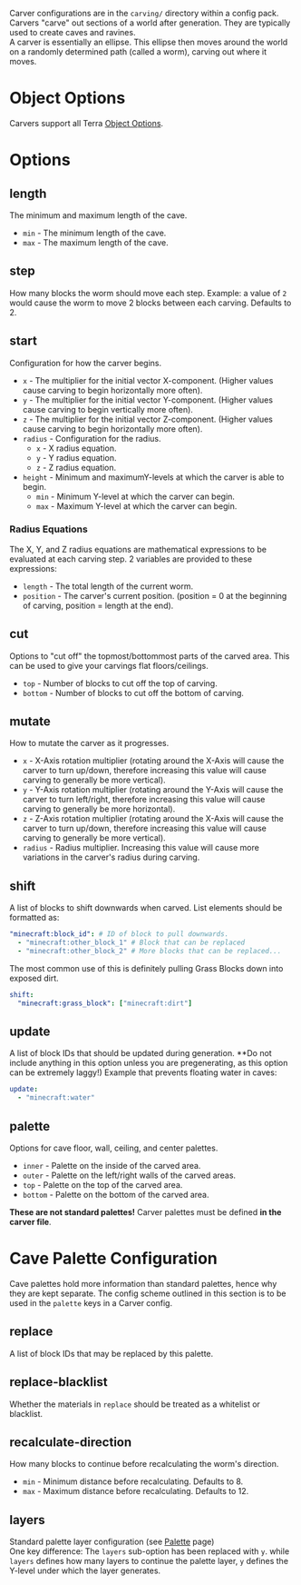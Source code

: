 Carver configurations are in the `carving/` directory within a config pack.   
Carvers "carve" out sections of a world after generation. They are typically used to create caves and ravines.   
A carver is essentially an ellipse. This ellipse then moves around the world on a randomly determined path (called a
worm), carving out where it moves.

# Object Options
Carvers support all Terra [Object Options](./Objects).

# Options

## length
The minimum and maximum length of the cave.
* `min` - The minimum length of the cave.
* `max` - The maximum length of the cave.

## step
How many blocks the worm should move each step. Example: a value of `2` would cause the worm to move 2 blocks
between each carving. Defaults to 2.

## start
Configuration for how the carver begins.
* `x` - The multiplier for the initial vector X-component. (Higher values cause carving to begin horizontally more
often).
* `y` - The multiplier for the initial vector Y-component. (Higher values cause carving to begin vertically more
often).
* `z` - The multiplier for the initial vector Z-component. (Higher values cause carving to begin horizontally more
often).
* `radius` - Configuration for the radius.
    * `x` - X radius equation.
    * `y` - Y radius equation.
    * `z` - Z radius equation.
* `height` - Minimum and maximumY-levels at which the carver is able to begin.
    * `min` - Minimum Y-level at which the carver can begin.
    * `max` - Maximum Y-level at which the carver can begin.

### Radius Equations
The X, Y, and Z radius equations are mathematical expressions to be evaluated at each carving step. 2 variables are
provided to these expressions:
* `length` - The total length of the current worm.
* `position` - The carver's current position. (position = 0 at the beginning of carving, position = length at the end).


## cut
Options to "cut off" the topmost/bottommost parts of the carved area. This can be used to give your carvings flat
floors/ceilings.
* `top` - Number of blocks to cut off the top of carving.
* `bottom` - Number of blocks to cut off the bottom of carving.

## mutate
How to mutate the carver as it progresses.
* `x` - X-Axis rotation multiplier (rotating around the X-Axis will cause the carver to turn up/down, therefore
increasing this value will cause carving to generally be more vertical).
* `y` - Y-Axis rotation multiplier (rotating around the Y-Axis will cause the carver to turn left/right, therefore
increasing this value will cause carving to generally be more horizontal).
* `z` - Z-Axis rotation multiplier (rotating around the X-Axis will cause the carver to turn up/down, therefore
increasing this value will cause carving to generally be more vertical).
* `radius` - Radius multiplier. Increasing this value will cause more variations in the carver's radius during carving.

## shift
A list of blocks to shift downwards when carved.
List elements should be formatted as:
```yaml
"minecraft:block_id": # ID of block to pull downwards.
  - "minecraft:other_block_1" # Block that can be replaced
  - "minecraft:other_block_2" # More blocks that can be replaced...
```
The most common use of this is definitely pulling Grass Blocks down into exposed dirt. 
```yaml
shift:
  "minecraft:grass_block": ["minecraft:dirt"]
```

## update
A list of block IDs that should be updated during generation. **Do not include anything in this option unless you
are pregenerating, as this option can be extremely laggy!)
Example that prevents floating water in caves:
```yaml
update:
  - "minecraft:water"
```

## palette
Options for cave floor, wall, ceiling, and center palettes.
* `inner` - Palette on the inside of the carved area.
* `outer` - Palette on the left/right walls of the carved areas.
* `top` - Palette on the top of the carved area.
* `bottom` - Palette on the bottom of the carved area.

**These are not standard palettes!** Carver palettes must be defined **in the carver file**.

# Cave Palette Configuration
Cave palettes hold more information than standard palettes, hence why they are kept separate. The config scheme
outlined in this section is to be used in the `palette` keys in a Carver config.

## replace
A list of block IDs that may be replaced by this palette.

## replace-blacklist
Whether the materials in `replace` should be treated as a whitelist or blacklist.

## recalculate-direction
How many blocks to continue before recalculating the worm's direction.
* `min` - Minimum distance before recalculating. Defaults to 8.
* `max` - Maximum distance before recalculating. Defaults to 12.

## layers
Standard palette layer configuration (see [Palette](./Palette-Configuration#layers) page)   
One key difference: The `layers` sub-option has been replaced with `y`. while `layers` defines how many layers to
continue the palette layer, `y` defines the Y-level under which the layer generates.